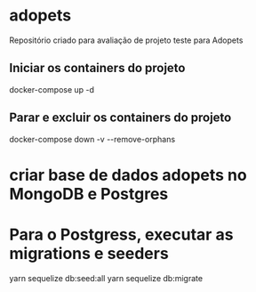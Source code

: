 # adopets
Repositório criado para avaliação de projeto teste para Adopets


## Iniciar os containers do projeto

docker-compose up -d


## Parar e excluir os containers do projeto

docker-compose down -v --remove-orphans

# criar base de dados adopets no MongoDB e Postgres

# Para o Postgress, executar as migrations e seeders

yarn sequelize db:seed:all
yarn sequelize db:migrate

